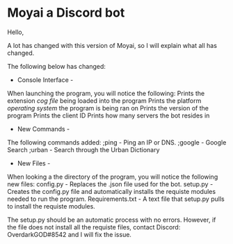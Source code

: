 # Moyai a Discord bot

Hello, 

A lot has changed with this version of Moyai, so I will explain what all has changed. 

The following below has changed:

- Console Interface - 

When launching the program, you will notice the following: 
  Prints the extension _cog file_ being loaded into the program
  Prints the platform _operating system_ the program is being ran on 
  Prints the version of the program
  Prints the client ID
  Prints how many servers the bot resides in

- New Commands - 

The following commands added: 
  ;ping - Ping an IP or DNS.
  ;google - Google Search
  ;urban - Search through the Urban Dictionary

- New Files - 

When looking a the directory of the program, you will notice the following new files: 
  config.py - Replaces the .json file used for the bot. 
  setup.py - Creates the config.py file and automatically installs the requiste modules needed to run the program. 
  Requirements.txt - A text file that setup.py pulls to install the requiste modules. 

The setup.py should be an automatic process with no errors. However, if the file does not install all the requiste files, contact Discord: OverdarkGOD#8542 and
I will fix the issue. 
  
  
